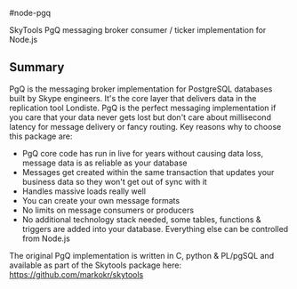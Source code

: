 #node-pgq

SkyTools PgQ messaging broker consumer / ticker implementation for Node.js

Summary
-----------
PgQ is the messaging broker implementation for PostgreSQL databases built by Skype engineers. It's the core layer that delivers data in the replication tool Londiste.  PgQ is the perfect messaging implementation if you care that your data never gets lost but don't care about millisecond latency for message delivery or fancy routing. Key reasons why to choose this package are:

 - PgQ core code has run in live for years without causing data loss, message data is as reliable as your database 
 - Messages get created within the same transaction that updates your business data so they won't get out of sync with it
 - Handles massive loads really well
 - You can create your own message formats
 - No limits on message consumers or producers
 - No additional technology stack needed, some tables, functions & triggers are added into your database. Everything else can be controlled from Node.js

The original PgQ implementation is written in C, python & PL/pgSQL and available as part of the Skytools package here: https://github.com/markokr/skytools 
